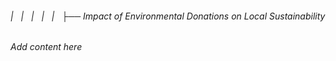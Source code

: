 ###### |   |   |   |   |   ├── Impact of Environmental Donations on Local Sustainability

*Add content here*